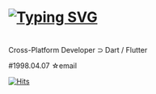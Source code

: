 # [![Typing SVG](https://readme-typing-svg.herokuapp.com/?color=f0f6fc&lines=Hi,+mijin+Baek+(백미진)👋&font=IBM+Plex+Sans+KR&size=20&bold=true)](https://git.io/typing-svg)
#

Cross-Platform Developer
⊃ Dart / Flutter

#1998.04.07
☆email 

[![Hits](https://hits.seeyoufarm.com/api/count/incr/badge.svg?url=https%3A%2F%2Fgithub.com%2FmijinB&count_bg=%2379C83D&title_bg=%23555555&icon=&icon_color=%23E7E7E7&title=hits&edge_flat=false)](https://hits.seeyoufarm.com)
